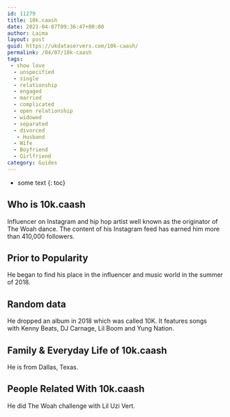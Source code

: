 ```yaml
---
id: 11279
title: 10k.caash
date: 2021-04-07T09:36:47+00:00
author: Laima
layout: post
guid: https://ukdataservers.com/10k-caash/
permalink: /04/07/10k-caash
tags:
 - show love
  - unspecified
  - single
  - relationship
  - engaged
  - married
  - complicated
  - open relationship
  - widowed
  - separated
  - divorced
   - Husband
  - Wife
  - Boyfriend
  - Girlfriend
category: Guides
---
```


* some text
{: toc}


## Who is 10k.caash
                  
                  
                  
Influencer on Instagram and hip hop artist well known as the originator of The Woah dance. The content of his Instagram feed has earned him more than 410,000 followers. 
                  
              
            
              
            
                
                
                
## Prior to Popularity
                  
                  
                  
He began to find his place in the influencer and music world in the summer of 2018. 
                  
              
            
              
            
                
                
                
## Random data
                  
                  
                  
He dropped an album in 2018 which was called 10K. It features songs with Kenny Beats, DJ Carnage, Lil Boom and Yung Nation. 
                  
              
            
              
            
                
                
                
## Family & Everyday Life of 10k.caash
                  
                  
                  
He is from Dallas, Texas. 
                  
              
            
              
            
                
                
                
## People Related With 10k.caash
                  
                  
                  
He did The Woah challenge with Lil Uzi Vert. 
                  
              
            
              
            
                
              
            
              
              
            
            
              
            
          
          
          